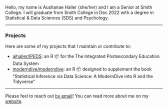 Hello, my name is Aushanae Haller (she/her) and I am a Senior at Smith College. I will graduate from Smith College in Dec 2022 with a degree in Statistical & Data Sciences (SDS) and Psychology.

-----------

### Projects

Here are some of my projects that I maintain or contribute to:

- [ajhaller/IPEDS](https://github.com/ajhaller/IPEDS): an R 📦 for the The Integrated Postsecondary Education Data System
- [moderndive/moderndive](https://github.com/moderndive/moderndive): an R 📦 designed to supplement the book “Statistical Inference via Data Science: A ModernDive into R and the Tidyverse”

-----------

Please feel to reach out [by email](mailto:aushanaenhaller@gmail.com)! You can read more about me on my [website](https://aushanaehaller.com).
